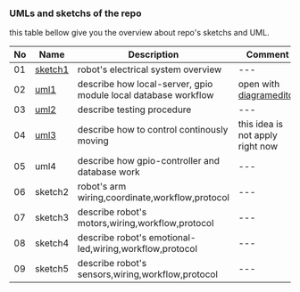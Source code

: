 ### UMLs and sketchs of the repo

this table bellow give you the overview about repo's sketchs and UML.

|No|Name|Description|Comment|
|---|---|---|---|
|01|[sketch1](/docs/assets/sketchs/sketch1.pdf)|robot's electrical system overview|---|
|02|[uml1](/docs/assets/umls/UML1.xml)|describe how local-server, gpio module local database workflow|open with [diagrameditor](https://www.diagrameditor.com/)|
|03|[uml2](/docs/assets/umls/uml2.xml)|describe testing procedure|---|
|04|[uml3](/docs/assets/umls/uml3.xml)|describe how to control continously moving|this idea is not apply right now|
|05|uml4|describe how gpio-controller and  database work|---|
|06|sketch2|robot's arm wiring,coordinate,workflow,protocol|---|
|07|sketch3|describe robot's motors,wiring,workflow,protocol|---|
|08|sketch4|describe robot's emotional-led,wiring,workflow,protocol|---|
|09|sketch5|describe robot's sensors,wiring,workflow,protocol|---|

